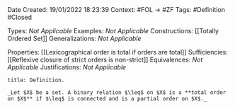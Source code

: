 <br />
<br />

Date Created: 19/01/2022 18:23:39
Context: #FOL $\to$ #ZF
Tags: #Definition #Closed 

Types: _Not Applicable_
Examples: _Not Applicable_ 
Constructions: [[Totally Ordered Set]]
Generalizations: _Not Applicable_

Properties: [[Lexicographical order is total if orders are total]]
Sufficiencies: [[Reflexive closure of strict orders is non-strict]]
Equivalences: _Not Applicable_
Justifications: _Not Applicable_

``` ad-Definition
title: Definition.

_Let $X$ be a set. A binary relation $\leq$ on $X$ is a **total order on $X$** if $\leq$ is connected and is a partial order on $X$._

```

